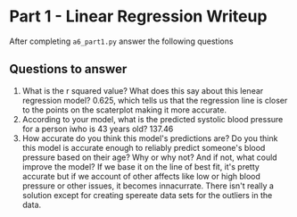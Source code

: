 # Part 1 - Linear Regression Writeup

After completing `a6_part1.py` answer the following questions

## Questions to answer

1. What is the r squared value?  What does this say about this lenear regression model?
0.625, which tells us that the regression line is closer to the points on the scaterplot making it more accurate.
2. According to your model, what is the predicted systolic blood pressure for a person iwho is 43 years old?
137.46
3. How accurate do you think this model's predictions are?  Do you think this model is accurate enough to reliably predict someone's blood pressure based on their age?  Why or why not?  And if not, what could improve the model?
If we base it on the line of best fit, it's pretty accurate but if we account of other affects like low or high blood pressure or other issues, it becomes innacurrate. There isn't really a solution except for creating spereate data sets for the outliers in the data.